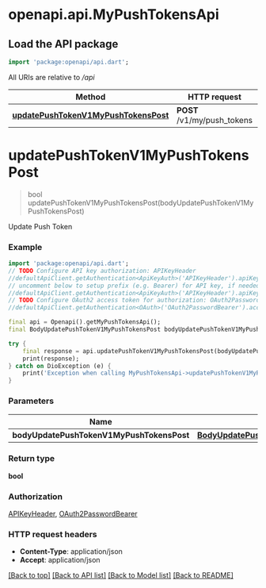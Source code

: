 # openapi.api.MyPushTokensApi

## Load the API package
```dart
import 'package:openapi/api.dart';
```

All URIs are relative to */api*

Method | HTTP request | Description
------------- | ------------- | -------------
[**updatePushTokenV1MyPushTokensPost**](MyPushTokensApi.md#updatepushtokenv1mypushtokenspost) | **POST** /v1/my/push_tokens | Update Push Token


# **updatePushTokenV1MyPushTokensPost**
> bool updatePushTokenV1MyPushTokensPost(bodyUpdatePushTokenV1MyPushTokensPost)

Update Push Token

### Example
```dart
import 'package:openapi/api.dart';
// TODO Configure API key authorization: APIKeyHeader
//defaultApiClient.getAuthentication<ApiKeyAuth>('APIKeyHeader').apiKey = 'YOUR_API_KEY';
// uncomment below to setup prefix (e.g. Bearer) for API key, if needed
//defaultApiClient.getAuthentication<ApiKeyAuth>('APIKeyHeader').apiKeyPrefix = 'Bearer';
// TODO Configure OAuth2 access token for authorization: OAuth2PasswordBearer
//defaultApiClient.getAuthentication<OAuth>('OAuth2PasswordBearer').accessToken = 'YOUR_ACCESS_TOKEN';

final api = Openapi().getMyPushTokensApi();
final BodyUpdatePushTokenV1MyPushTokensPost bodyUpdatePushTokenV1MyPushTokensPost = ; // BodyUpdatePushTokenV1MyPushTokensPost | 

try {
    final response = api.updatePushTokenV1MyPushTokensPost(bodyUpdatePushTokenV1MyPushTokensPost);
    print(response);
} catch on DioException (e) {
    print('Exception when calling MyPushTokensApi->updatePushTokenV1MyPushTokensPost: $e\n');
}
```

### Parameters

Name | Type | Description  | Notes
------------- | ------------- | ------------- | -------------
 **bodyUpdatePushTokenV1MyPushTokensPost** | [**BodyUpdatePushTokenV1MyPushTokensPost**](BodyUpdatePushTokenV1MyPushTokensPost.md)|  | 

### Return type

**bool**

### Authorization

[APIKeyHeader](../README.md#APIKeyHeader), [OAuth2PasswordBearer](../README.md#OAuth2PasswordBearer)

### HTTP request headers

 - **Content-Type**: application/json
 - **Accept**: application/json

[[Back to top]](#) [[Back to API list]](../README.md#documentation-for-api-endpoints) [[Back to Model list]](../README.md#documentation-for-models) [[Back to README]](../README.md)


